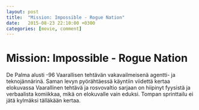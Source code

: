 ```yaml
---
layout: post
title:  "Mission: Impossible - Rogue Nation"
date:   2015-08-23 22:10:00 +0300
categories: [movie, comment]
---
```


# Mission: Impossible - Rogue Nation

De Palma alusti -96 Vaarallisen tehtävän vakavailmeisenä agentti- ja teknojännärinä. Saman levyn pyörähtäessä käyntiin viidettä kertaa elokuvassa Vaarallinen tehtävä ja rosvovaltio sarjaan on hiipinyt fyysistä ja verbaalista komiikkaa, mikä on elokuvalle vain eduksi. Tompan sprinttailu ei jätä kylmäksi tälläkään kertaa.

[//]: # "http://www.imdb.com/title/tt2381249/"